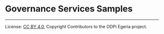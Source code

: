 <!-- SPDX-License-Identifier: CC-BY-4.0 -->
<!-- Copyright Contributors to the ODPi Egeria project. -->


# Governance Services Samples





----
License: [CC BY 4.0](https://creativecommons.org/licenses/by/4.0/),
Copyright Contributors to the ODPi Egeria project.